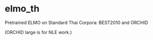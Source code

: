 # elmo_th

Pretrained ELMO on Standard Thai Corpora: BEST2010 and ORCHID  


(ORCHID large is for NLE work.)
